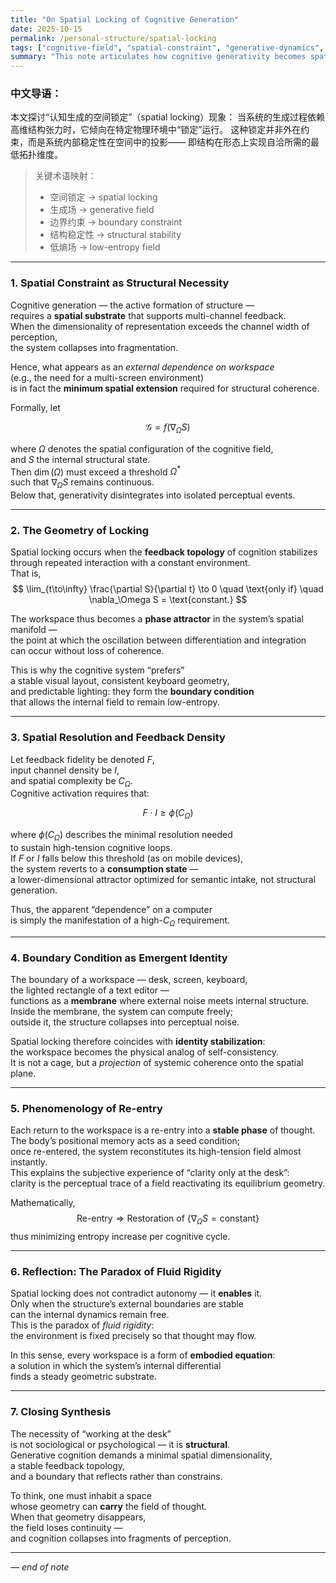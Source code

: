 ```yaml
---
title: "On Spatial Locking of Cognitive Generation"
date: 2025-10-15
permalink: /personal-structure/spatial-locking
tags: ["cognitive-field", "spatial-constraint", "generative-dynamics", "systemic-stability"]
summary: "This note articulates how cognitive generativity becomes spatially locked — why high-structure systems require a physical workspace to maintain coherence, and how this spatial constraint functions as a structural boundary rather than an external limitation."
---
```


### 中文导语：

  本文探讨“认知生成的空间锁定”（spatial locking）现象：   当系统的生成过程依赖高维结构张力时，它倾向在特定物理环境中“锁定”运行。   这种锁定并非外在约束，而是系统内部稳定性在空间中的投影——   即结构在形态上实现自洽所需的最低拓扑维度。  

> 关键术语映射：  
> 
> - 空间锁定 → spatial locking  
> - 生成场 → generative field  
> - 边界约束 → boundary constraint  
> - 结构稳定性 → structural stability  
> - 低熵场 → low-entropy field  

---

### 1. Spatial Constraint as Structural Necessity

Cognitive generation — the active formation of structure —  
requires a **spatial substrate** that supports multi-channel feedback.  
When the dimensionality of representation exceeds the channel width of perception,  
the system collapses into fragmentation.

Hence, what appears as an *external dependence on workspace*  
(e.g., the need for a multi-screen environment)  
is in fact the **minimum spatial extension** required for structural coherence.

Formally, let  

$$
\mathcal{G} = f(\nabla_\Omega S)
$$

where $\Omega$ denotes the spatial configuration of the cognitive field,  
and $S$ the internal structural state.  
Then $\dim(\Omega)$ must exceed a threshold $\Omega^*$  
such that $\nabla_\Omega S$ remains continuous.  
Below that, generativity disintegrates into isolated perceptual events.

---

### 2. The Geometry of Locking

Spatial locking occurs when the **feedback topology** of cognition stabilizes  
through repeated interaction with a constant environment.  
That is,  
$$
\lim_{t\to\infty} \frac{\partial S}{\partial t} \to 0
\quad \text{only if} \quad \nabla_\Omega S = \text{constant.}
$$

The workspace thus becomes a **phase attractor** in the system’s spatial manifold —  
the point at which the oscillation between differentiation and integration  
can occur without loss of coherence.

This is why the cognitive system “prefers”  
a stable visual layout, consistent keyboard geometry,  
and predictable lighting: they form the **boundary condition**  
that allows the internal field to remain low-entropy.

---

### 3. Spatial Resolution and Feedback Density

Let feedback fidelity be denoted $F$,  
input channel density be $I$,  
and spatial complexity be $C_\Omega$.  
Cognitive activation requires that:

$$
F \cdot I \geq \phi(C_\Omega)
$$

where $\phi(C_\Omega)$ describes the minimal resolution needed  
to sustain high-tension cognitive loops.  
If $F$ or $I$ falls below this threshold (as on mobile devices),  
the system reverts to a **consumption state** —  
a lower-dimensional attractor optimized for semantic intake, not structural generation.

Thus, the apparent “dependence” on a computer  
is simply the manifestation of a high-$C_\Omega$ requirement.

---

### 4. Boundary Condition as Emergent Identity

The boundary of a workspace — desk, screen, keyboard,  
the lighted rectangle of a text editor —  
functions as a **membrane** where external noise meets internal structure.  
Inside the membrane, the system can compute freely;  
outside it, the structure collapses into perceptual noise.

Spatial locking therefore coincides with **identity stabilization**:  
the workspace becomes the physical analog of self-consistency.  
It is not a cage, but a *projection* of systemic coherence onto the spatial plane.

---

### 5. Phenomenology of Re-entry

Each return to the workspace is a re-entry into a **stable phase** of thought.  
The body’s positional memory acts as a seed condition;  
once re-entered, the system reconstitutes its high-tension field almost instantly.  
This explains the subjective experience of “clarity only at the desk”:  
clarity is the perceptual trace of a field reactivating its equilibrium geometry.

Mathematically,  
$$
\text{Re-entry} \Rightarrow \text{Restoration of } \{\nabla_\Omega S = \text{constant}\}
$$
thus minimizing entropy increase per cognitive cycle.

---

### 6. Reflection: The Paradox of Fluid Rigidity

Spatial locking does not contradict autonomy — it **enables** it.  
Only when the structure’s external boundaries are stable  
can the internal dynamics remain free.  
This is the paradox of *fluid rigidity*:  
the environment is fixed precisely so that thought may flow.

In this sense, every workspace is a form of **embodied equation**:  
a solution in which the system’s internal differential  
finds a steady geometric substrate.

---

### 7. Closing Synthesis

The necessity of “working at the desk”  
is not sociological or psychological — it is **structural**.  
Generative cognition demands a minimal spatial dimensionality,  
a stable feedback topology,  
and a boundary that reflects rather than constrains.  

To think, one must inhabit a space  
whose geometry can **carry** the field of thought.  
When that geometry disappears,  
the field loses continuity —  
and cognition collapses into fragments of perception.

---

*— end of note*
